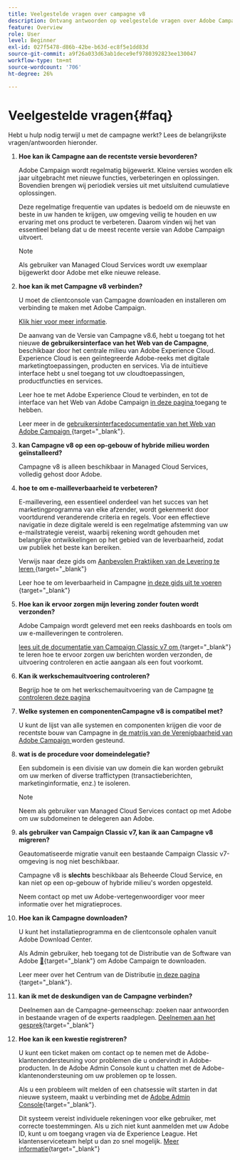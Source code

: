 ```yaml
---
title: Veelgestelde vragen over campagne v8
description: Ontvang antwoorden op veelgestelde vragen over Adobe Campaign.
feature: Overview
role: User
level: Beginner
exl-id: 027f5478-d86b-42be-b63d-ec8f5e1dd83d
source-git-commit: a9f26a033d63ab1dece9ef9780392823ee130047
workflow-type: tm+mt
source-wordcount: '706'
ht-degree: 26%

---
```


# Veelgestelde vragen{#faq}

Hebt u hulp nodig terwijl u met de campagne werkt? Lees de belangrijkste vragen/antwoorden hieronder.

1. **Hoe kan ik Campagne aan de recentste versie bevorderen?**

   Adobe Campaign wordt regelmatig bijgewerkt. Kleine versies worden elk jaar uitgebracht met nieuwe functies, verbeteringen en oplossingen. Bovendien brengen wij periodiek versies uit met uitsluitend cumulatieve oplossingen.

   Deze regelmatige frequentie van updates is bedoeld om de nieuwste en beste in uw handen te krijgen, uw omgeving veilig te houden en uw ervaring met ons product te verbeteren. Daarom vinden wij het van essentieel belang dat u de meest recente versie van Adobe Campaign uitvoert.

   >[!NOTE]
   >
   >Als gebruiker van Managed Cloud Services wordt uw exemplaar bijgewerkt door Adobe met elke nieuwe release.

1. **hoe kan ik met Campagne v8 verbinden?**

   U moet de clientconsole van Campagne downloaden en installeren om verbinding te maken met Adobe Campaign.

   [Klik hier voor meer informatie](connect.md).

   De aanvang van de Versie van Campagne v8.6, hebt u toegang tot het nieuwe **de gebruikersinterface van het Web van de Campagne**, beschikbaar door het centrale milieu van Adobe Experience Cloud. Experience Cloud is een geïntegreerde Adobe-reeks met digitale marketingtoepassingen, producten en services. Via de intuïtieve interface hebt u snel toegang tot uw cloudtoepassingen, productfuncties en services.

   Leer hoe te met Adobe Experience Cloud te verbinden, en tot de interface van het Web van Adobe Campaign [ in deze pagina ](campaign-ui.md#ac-web-ui) toegang te hebben.

   Leer meer in de [ gebruikersinterfacedocumentatie van het Web van Adobe Campaign ](https://experienceleague.adobe.com/en/docs/campaign-web/v8/campaign-web-home){target="_blank"}.

1. **kan Campagne v8 op een op-gebouw of hybride milieu worden geïnstalleerd?**

   Campagne v8 is alleen beschikbaar in Managed Cloud Services, volledig gehost door Adobe.

1. **hoe te om e-mailleverbaarheid te verbeteren?**

   E-maillevering, een essentieel onderdeel van het succes van het marketingprogramma van elke afzender, wordt gekenmerkt door voortdurend veranderende criteria en regels. Voor een effectieve navigatie in deze digitale wereld is een regelmatige afstemming van uw e-mailstrategie vereist, waarbij rekening wordt gehouden met belangrijke ontwikkelingen op het gebied van de leverbaarheid, zodat uw publiek het beste kan bereiken.

   Verwijs naar deze gids om [ Aanbevolen Praktijken van de Levering te leren ](https://experienceleague.adobe.com/docs/deliverability-learn/deliverability-best-practice-guide/introduction.html?lang=nl){target="_blank"}

   Leer hoe te om leverbaarheid in Campagne [ in deze gids uit te voeren ](https://experienceleague.adobe.com/docs/deliverability-learn/deliverability-best-practice-guide/additional-resources/general-resources.html){target="_blank"}

1. **Hoe kan ik ervoor zorgen mijn levering zonder fouten wordt verzonden?**

   Adobe Campaign wordt geleverd met een reeks dashboards en tools om uw e-mailleveringen te controleren.

   [ lees uit de documentatie van Campaign Classic v7 om ](https://experienceleague.adobe.com/docs/campaign-classic/using/sending-messages/monitoring-deliveries/about-delivery-monitoring.html){target="_blank"} te leren hoe te ervoor zorgen uw berichten worden verzonden, de uitvoering controleren en actie aangaan als een fout voorkomt.

1. **Kan ik werkschemauitvoering controleren?**

   Begrijp hoe te om het werkschemauitvoering van de Campagne [ te controleren deze pagina ](https://experienceleague.adobe.com/docs/campaign/automation/workflows/executing-a-workflow/start-a-workflow.html)

1. **Welke systemen en componentenCampagne v8 is compatibel met?**

   U kunt de lijst van alle systemen en componenten krijgen die voor de recentste bouw van Campagne in [ de matrijs van de Verenigbaarheid van Adobe Campaign ](compatibility-matrix.md) worden gesteund.

1. **wat is de procedure voor domeindelegatie?**

   Een subdomein is een divisie van uw domein die kan worden gebruikt om uw merken of diverse traffictypen (transactieberichten, marketinginformatie, enz.) te isoleren.

   >[!NOTE]
   >
   >Neem als gebruiker van Managed Cloud Services contact op met Adobe om uw subdomeinen te delegeren aan Adobe.

1. **als gebruiker van Campaign Classic v7, kan ik aan Campagne v8 migreren?**

   Geautomatiseerde migratie vanuit een bestaande Campaign Classic v7-omgeving is nog niet beschikbaar.

   Campagne v8 is **slechts** beschikbaar als Beheerde Cloud Service, en kan niet op een op-gebouw of hybride milieu&#39;s worden opgesteld.

   Neem contact op met uw Adobe-vertegenwoordiger voor meer informatie over het migratieproces.

1. **Hoe kan ik Campagne downloaden?**

   U kunt het installatieprogramma en de clientconsole ophalen vanuit Adobe Download Center.

   Als Admin gebruiker, heb toegang tot de Distributie van de Software van Adobe [&#128279;](https://experience.adobe.com/#/downloads/content/software-distribution/en/campaign.html){target="_blank"}  om Adobe Campaign te downloaden.

   Leer meer over het Centrum van de Distributie [ in deze pagina ](https://experienceleague.adobe.com/docs/experience-cloud/software-distribution/home.html){target="_blank"}.

1. **kan ik met de deskundigen van de Campagne verbinden?**

   Deelnemen aan de Campagne-gemeenschap: zoeken naar antwoorden in bestaande vragen of de experts raadplegen. [Deelnemen aan het gesprek](https://experienceleaguecommunities.adobe.com/t5/adobe-campaign-classic/ct-p/adobe-campaign-classic-community){target="_blank"}


1. **Hoe kan ik een kwestie registreren?**

   U kunt een ticket maken om contact op te nemen met de Adobe-klantenondersteuning voor problemen die u ondervindt in Adobe-producten. In de Adobe Admin Console kunt u chatten met de Adobe-klantenondersteuning om uw problemen op te lossen.

   Als u een probleem wilt melden of een chatsessie wilt starten in dat nieuwe systeem, maakt u verbinding met de [Adobe Admin Console](https://adminConsole.adobe.com/overview){target="_blank"}.

   Dit systeem vereist individuele rekeningen voor elke gebruiker, met correcte toestemmingen. Als u zich niet kunt aanmelden met uw Adobe ID, kunt u om toegang vragen via de Experience League. Het klantenserviceteam helpt u dan zo snel mogelijk. [Meer informatie](https://helpx.adobe.com/nl/enterprise/admin-guide.html/enterprise/using/support-for-experience-cloud.ug.html){target="_blank"}
